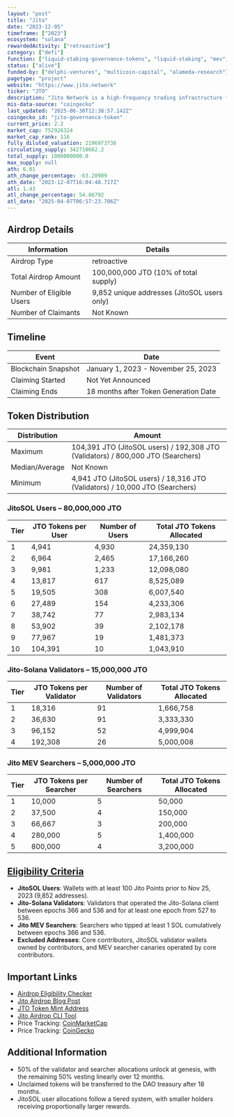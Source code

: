 ```yaml
---
layout: "post"
title: "Jito"
date: "2023-12-05"
timeframe: ["2023"]
ecosystem: "solana"
rewardedActivity: ["retroactive"]
category: ["defi"]
function: ["liquid-staking-governance-tokens", "liquid-staking", "mev", "decentralized-finance"]
status: ["alive"]
funded-by: ["delphi-ventures", "multicoin-capital", "alameda-research"]
pagetype: "project"
website: "https://www.jito.network"
ticker: "JTO"
description: "Jito Network is a high-frequency trading infrastructure for Solana, focusing on MEV optimization and liquid staking."
mis-data-source: "coingecko"
last_updated: "2025-06-30T12:38:57.142Z"
coingecko_id: "jito-governance-token"
current_price: 2.2
market_cap: 752926324
market_cap_rank: 116
fully_diluted_valuation: 2196973736
circulating_supply: 342710662.2
total_supply: 1000000000.0
max_supply: null
ath: 6.01
ath_change_percentage: -63.28909
ath_date: "2023-12-07T16:04:48.717Z"
atl: 1.43
atl_change_percentage: 54.86792
atl_date: "2025-04-07T06:57:23.706Z"
---
```


## Airdrop Details

| Information              | Details                                     |
| ------------------------ | ------------------------------------------- |
| Airdrop Type             | retroactive                                 |
| Total Airdrop Amount     | 100,000,000 JTO (10% of total supply)       |
| Number of Eligible Users | 9,852 unique addresses (JitoSOL users only) |
| Number of Claimants      | Not Known                                   |

## Timeline

| Event               | Date                                  |
| ------------------- | ------------------------------------- |
| Blockchain Snapshot | January 1, 2023 - November 25, 2023   |
| Claiming Started    | Not Yet Announced                     |
| Claiming Ends       | 18 months after Token Generation Date |

## Token Distribution

| Distribution   | Amount                                                                           |
| -------------- | -------------------------------------------------------------------------------- |
| Maximum        | 104,391 JTO (JitoSOL users) / 192,308 JTO (Validators) / 800,000 JTO (Searchers) |
| Median/Average | Not Known                                                                        |
| Minimum        | 4,941 JTO (JitoSOL users) / 18,316 JTO (Validators) / 10,000 JTO (Searchers)     |

### JitoSOL Users – 80,000,000 JTO

| Tier | JTO Tokens per User | Number of Users | Total JTO Tokens Allocated |
| ---- | ------------------- | --------------- | -------------------------- |
| 1    | 4,941               | 4,930           | 24,359,130                 |
| 2    | 6,964               | 2,465           | 17,166,260                 |
| 3    | 9,981               | 1,233           | 12,098,080                 |
| 4    | 13,817              | 617             | 8,525,089                  |
| 5    | 19,505              | 308             | 6,007,540                  |
| 6    | 27,489              | 154             | 4,233,306                  |
| 7    | 38,742              | 77              | 2,983,134                  |
| 8    | 53,902              | 39              | 2,102,178                  |
| 9    | 77,967              | 19              | 1,481,373                  |
| 10   | 104,391             | 10              | 1,043,910                  |

### Jito-Solana Validators – 15,000,000 JTO

| Tier | JTO Tokens per Validator | Number of Validators | Total JTO Tokens Allocated |
| ---- | ------------------------ | -------------------- | -------------------------- |
| 1    | 18,316                   | 91                   | 1,666,758                  |
| 2    | 36,630                   | 91                   | 3,333,330                  |
| 3    | 96,152                   | 52                   | 4,999,904                  |
| 4    | 192,308                  | 26                   | 5,000,008                  |

### Jito MEV Searchers – 5,000,000 JTO

| Tier | JTO Tokens per Searcher | Number of Searchers | Total JTO Tokens Allocated |
| ---- | ----------------------- | ------------------- | -------------------------- |
| 1    | 10,000                  | 5                   | 50,000                     |
| 2    | 37,500                  | 4                   | 150,000                    |
| 3    | 66,667                  | 3                   | 200,000                    |
| 4    | 280,000                 | 5                   | 1,400,000                  |
| 5    | 800,000                 | 4                   | 3,200,000                  |

## [Eligibility Criteria](https://www.jito.network/blog/jto-airdrop-eligibility-and-allocation-specifications/)

- **JitoSOL Users**: Wallets with at least 100 Jito Points prior to Nov 25, 2023 (9,852 addresses).
- **Jito-Solana Validators**: Validators that operated the Jito-Solana client between epochs 366 and 536 and for at least one epoch from 527 to 536.
- **Jito MEV Searchers**: Searchers who tipped at least 1 SOL cumulatively between epochs 366 and 536.
- **Excluded Addresses**: Core contributors, JitoSOL validator wallets owned by contributors, and MEV searcher canaries operated by core contributors.

## Important Links

- [Airdrop Eligibility Checker](https://jito.network/airdrop)
- [Jito Airdrop Blog Post](https://www.jito.network/blog/jto-airdrop-eligibility-and-allocation-specifications/)
- [JTO Token Mint Address](https://solscan.io/account/jtojtomepa8beP8AuQc6eXt5FriJwfFMwQx2v2f9mCL)
- [Jito Airdrop CLI Tool](https://github.com/jito-foundation/distributor)
- Price Tracking: [CoinMarketCap](https://coinmarketcap.com/currencies/jito/)
- Price Tracking: [CoinGecko](https://www.coingecko.com/en/coins/jito)

## Additional Information

- 50% of the validator and searcher allocations unlock at genesis, with the remaining 50% vesting linearly over 12 months.
- Unclaimed tokens will be transferred to the DAO treasury after 18 months.
- JitoSOL user allocations follow a tiered system, with smaller holders receiving proportionally larger rewards.